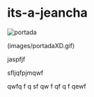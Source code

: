 # its-a-jeancha



![portada](https://github.com/yamadajc/its-a-jeancha/blob/main/images/ITS%20A%20JEANCHA.jpg)

(images/portadaXD.gif)


jaspfjf

sfljqfpjmqwf


qwfq
f
q
sf
qw
f
qf
q
f
qewf

